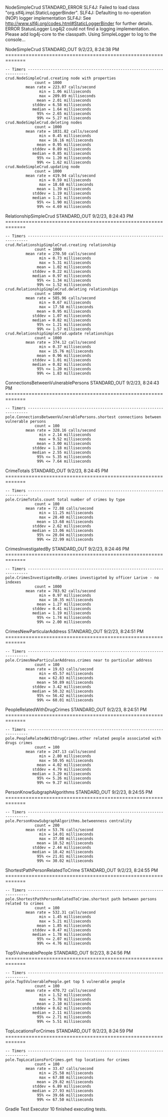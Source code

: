 NodeSimpleCrud STANDARD_ERROR
    SLF4J: Failed to load class "org.slf4j.impl.StaticLoggerBinder".
    SLF4J: Defaulting to no-operation (NOP) logger implementation
    SLF4J: See http://www.slf4j.org/codes.html#StaticLoggerBinder for further details.
    ERROR StatusLogger Log4j2 could not find a logging implementation. Please add log4j-core to the classpath. Using SimpleLogger to log to the console...

NodeSimpleCrud STANDARD_OUT
    9/2/23, 8:24:38 PM =============================================================

    -- Timers ----------------------------------------------------------------------
    crud.NodeSimpleCrud.creating node with properties
                 count = 1000
             mean rate = 223.07 calls/second
                   min = 1.06 milliseconds
                   max = 209.09 milliseconds
                  mean = 2.01 milliseconds
                stddev = 6.58 milliseconds
                median = 1.64 milliseconds
                  95% <= 2.65 milliseconds
                  99% <= 5.27 milliseconds
    crud.NodeSimpleCrud.deleting nodes
                 count = 1000
             mean rate = 1031.82 calls/second
                   min = 0.45 milliseconds
                   max = 16.16 milliseconds
                  mean = 0.95 milliseconds
                stddev = 0.89 milliseconds
                median = 0.85 milliseconds
                  95% <= 1.20 milliseconds
                  99% <= 1.62 milliseconds
    crud.NodeSimpleCrud.updating node
                 count = 1000
             mean rate = 419.94 calls/second
                   min = 0.59 milliseconds
                   max = 18.68 milliseconds
                  mean = 1.39 milliseconds
                stddev = 1.19 milliseconds
                median = 1.21 milliseconds
                  95% <= 1.90 milliseconds
                  99% <= 4.69 milliseconds



RelationshipSimpleCrud STANDARD_OUT
    9/2/23, 8:24:43 PM =============================================================

    -- Timers ----------------------------------------------------------------------
    crud.RelationshipSimpleCrud.creating relationship
                 count = 1000
             mean rate = 270.50 calls/second
                   min = 0.73 milliseconds
                   max = 5.31 milliseconds
                  mean = 1.02 milliseconds
                stddev = 0.22 milliseconds
                median = 0.97 milliseconds
                  95% <= 1.34 milliseconds
                  99% <= 1.52 milliseconds
    crud.RelationshipSimpleCrud.deleting relationships
                 count = 1000
             mean rate = 585.96 calls/second
                   min = 0.67 milliseconds
                   max = 17.58 milliseconds
                  mean = 0.95 milliseconds
                stddev = 1.07 milliseconds
                median = 0.82 milliseconds
                  95% <= 1.21 milliseconds
                  99% <= 1.57 milliseconds
    crud.RelationshipSimpleCrud.update relationships
                 count = 1000
             mean rate = 374.12 calls/second
                   min = 0.37 milliseconds
                   max = 15.76 milliseconds
                  mean = 0.96 milliseconds
                stddev = 1.01 milliseconds
                median = 0.82 milliseconds
                  95% <= 1.20 milliseconds
                  99% <= 1.83 milliseconds



ConnectionsBetweenVulnerablePersons STANDARD_OUT
    9/2/23, 8:24:43 PM =============================================================

    -- Timers ----------------------------------------------------------------------
    pole.ConnectionsBetweenVulnerablePersons.shortest connections between vulnerable persons
                 count = 100
             mean rate = 328.16 calls/second
                   min = 2.14 milliseconds
                   max = 9.52 milliseconds
                  mean = 3.00 milliseconds
                stddev = 1.18 milliseconds
                median = 2.55 milliseconds
                  95% <= 5.35 milliseconds
                  99% <= 7.64 milliseconds



CrimeTotals STANDARD_OUT
    9/2/23, 8:24:45 PM =============================================================

    -- Timers ----------------------------------------------------------------------
    pole.CrimeTotals.count total number of crimes by type
                 count = 100
             mean rate = 72.88 calls/second
                   min = 11.25 milliseconds
                   max = 28.40 milliseconds
                  mean = 13.68 milliseconds
                stddev = 2.62 milliseconds
                median = 13.06 milliseconds
                  95% <= 20.04 milliseconds
                  99% <= 22.99 milliseconds



CrimesInvestigatedBy STANDARD_OUT
    9/2/23, 8:24:46 PM =============================================================

    -- Timers ----------------------------------------------------------------------
    pole.CrimesInvestigatedBy.crimes investigated by officer Larive - no indexes
                 count = 1000
             mean rate = 783.92 calls/second
                   min = 0.97 milliseconds
                   max = 10.35 milliseconds
                  mean = 1.27 milliseconds
                stddev = 0.41 milliseconds
                median = 1.19 milliseconds
                  95% <= 1.74 milliseconds
                  99% <= 2.00 milliseconds



CrimesNewParticularAddress STANDARD_OUT
    9/2/23, 8:24:51 PM =============================================================

    -- Timers ----------------------------------------------------------------------
    pole.CrimesNewParticularAddress.crimes near to particular address
                 count = 100
             mean rate = 19.63 calls/second
                   min = 45.57 milliseconds
                   max = 62.83 milliseconds
                  mean = 50.89 milliseconds
                stddev = 3.42 milliseconds
                median = 50.32 milliseconds
                  95% <= 56.42 milliseconds
                  99% <= 60.01 milliseconds



PeopleRelatedWithDrugCrimes STANDARD_OUT
    9/2/23, 8:24:51 PM =============================================================

    -- Timers ----------------------------------------------------------------------
    pole.PeopleRelatedWithDrugCrimes.other related people associated with drugs crimes
                 count = 100
             mean rate = 247.13 calls/second
                   min = 2.80 milliseconds
                   max = 50.95 milliseconds
                  mean = 4.02 milliseconds
                stddev = 4.79 milliseconds
                median = 3.29 milliseconds
                  95% <= 5.26 milliseconds
                  99% <= 9.27 milliseconds



PersonKnowSubgraphAlgorithms STANDARD_OUT
    9/2/23, 8:24:55 PM =============================================================

    -- Timers ----------------------------------------------------------------------
    pole.PersonKnowSubgraphAlgorithms.betweenness centrality
                 count = 200
             mean rate = 53.76 calls/second
                   min = 14.01 milliseconds
                   max = 37.08 milliseconds
                  mean = 18.52 milliseconds
                stddev = 2.44 milliseconds
                median = 18.42 milliseconds
                  95% <= 21.81 milliseconds
                  99% <= 30.02 milliseconds



ShortestPathPersonRelatedToCrime STANDARD_OUT
    9/2/23, 8:24:55 PM =============================================================

    -- Timers ----------------------------------------------------------------------
    pole.ShortestPathPersonRelatedToCrime.shortest path between persons related to crimes
                 count = 100
             mean rate = 532.31 calls/second
                   min = 1.45 milliseconds
                   max = 5.21 milliseconds
                  mean = 1.85 milliseconds
                stddev = 0.47 milliseconds
                median = 1.78 milliseconds
                  95% <= 2.07 milliseconds
                  99% <= 4.76 milliseconds



Top5VulnerablePeople STANDARD_OUT
    9/2/23, 8:24:56 PM =============================================================

    -- Timers ----------------------------------------------------------------------
    pole.Top5VulnerablePeople.get top 5 vulnerable people
                 count = 100
             mean rate = 470.72 calls/second
                   min = 1.52 milliseconds
                   max = 5.78 milliseconds
                  mean = 2.10 milliseconds
                stddev = 0.62 milliseconds
                median = 2.11 milliseconds
                  95% <= 2.71 milliseconds
                  99% <= 5.51 milliseconds



TopLocationsForCrimes STANDARD_OUT
    9/2/23, 8:24:59 PM =============================================================

    -- Timers ----------------------------------------------------------------------
    pole.TopLocationsForCrimes.get top locations for crimes
                 count = 100
             mean rate = 33.47 calls/second
                   min = 25.58 milliseconds
                   max = 67.88 milliseconds
                  mean = 29.82 milliseconds
                stddev = 6.89 milliseconds
                median = 27.93 milliseconds
                  95% <= 39.66 milliseconds
                  99% <= 67.50 milliseconds



Gradle Test Executor 10 finished executing tests.

